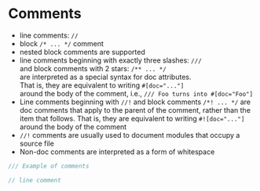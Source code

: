 # Comments


- line comments: `//`
- block `/* ... */` comment
- nested block comments are supported
- line comments beginning with exactly three slashes: `///`  
  and block comments with 2 stars: `/** ... */`  
  are interpreted as a special syntax for doc attributes.  
  That is, they are equivalent to writing `#[doc="..."]`  
  around the body of the comment, i.e., `/// Foo turns into #[doc="Foo"]`
- Line comments beginning with `//!` and block comments `/*! ... */`
  are doc comments that apply to the parent of the comment, rather than the 
  item that follows. That is, they are equivalent to writing `#![doc="..."]`
  around the body of the comment
- `//!` comments are usually used to document modules that occupy a source file
- Non-doc comments are interpreted as a form of whitespace



```rust
/// Example of comments

// line comment

```
